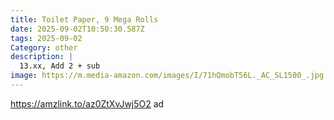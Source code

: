 ```yaml
---
title: Toilet Paper, 9 Mega Rolls
date: 2025-09-02T10:50:30.587Z
tags: 2025-09-02
Category: other
description: |
  13.xx, Add 2 + sub
image: https://m.media-amazon.com/images/I/71hQmobT56L._AC_SL1500_.jpg
---
```

https://amzlink.to/az0ZtXvJwj5O2   ad